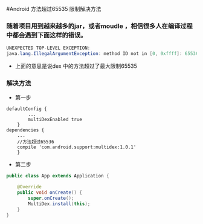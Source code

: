 #Android 方法超过65535 限制解决方法

### 随着项目用到越来越多的jar，或者moudle ，相信很多人在编译过程中都会遇到下面这样的错误。

```java
UNEXPECTED TOP-LEVEL EXCEPTION:  
java.lang.IllegalArgumentException: method ID not in [0, 0xffff]: 65536  
```
- 上面的意思是说dex 中的方法超过了最大限制65535 

### 解决方法
- 第一步
```
defaultConfig {
        ...
        multiDexEnabled true
    }
dependencies {
    ...
    //方法超过65536
    compile 'com.android.support:multidex:1.0.1'
    }
```

- 第二步

```java
public class App extends Application {

    @Override
    public void onCreate() {
        super.onCreate();
        MultiDex.install(this); 
    }
}
```

